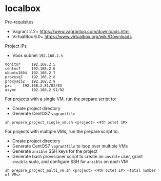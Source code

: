 # localbox
Pre-requisites
- Vagrant 2.2+ https://www.vagrantup.com/downloads.html
- VirtualBox 6.0+ https://www.virtualbox.org/wiki/Downloads

Project IPs
- Vbox subnet `192.168.2.%`
```
monitor		192.168.2.5
centos7		192.168.2.6
ubuntu1804	192.168.2.7
proxysql	192.168.2.8
proxysql2	192.168.2.9
pxc		192.168.2.81/82/83
async		192.168.2.91/92
```

For projects with a single VM, run the prepare script to:
- Create project directory
- Generate CentOS7 `vagrantfile`
```
sh prepare_project_single_vm.sh <project> <4th octet IP>
```

For projects with multiple VMs, run the prepare script to:
- Create project directory
- Generate CentOS7 `vagrantfile` to loop over multiple VMs
- Generate `ansible` SSH keys for the project
- Generate bash provisioner script to create an `ansible` user, grant `ansible` sudo, and configure SSH for `ansible` on each VM
```
sh prepare_project_multi_vm.sh <project> <4th octet IP> <total number of VMs>
```

